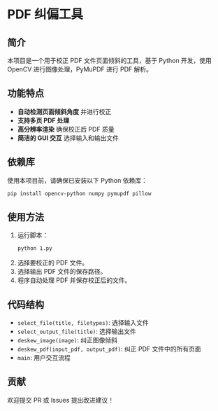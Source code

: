 # PDF 纠偏工具

## 简介
本项目是一个用于校正 PDF 文件页面倾斜的工具，基于 Python 开发，使用 OpenCV 进行图像处理，PyMuPDF 进行 PDF 解析。

## 功能特点
- **自动检测页面倾斜角度** 并进行校正
- **支持多页 PDF 处理**
- **高分辨率渲染** 确保校正后 PDF 质量
- **简洁的 GUI 交互** 选择输入和输出文件

## 依赖库
使用本项目前，请确保已安装以下 Python 依赖库：

```sh
pip install opencv-python numpy pymupdf pillow
```

## 使用方法
1. 运行脚本：
   ```sh
   python 1.py
   ```
2. 选择要校正的 PDF 文件。
3. 选择输出 PDF 文件的保存路径。
4. 程序自动处理 PDF 并保存校正后的文件。

## 代码结构
- `select_file(title, filetypes)`: 选择输入文件
- `select_output_file(title)`: 选择输出文件
- `deskew_image(image)`: 纠正图像倾斜
- `deskew_pdf(input_pdf, output_pdf)`: 纠正 PDF 文件中的所有页面
- `main`: 用户交互流程


## 贡献
欢迎提交 PR 或 Issues 提出改进建议！

